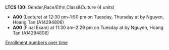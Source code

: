 **LTCS 130**: Gender,Race/Ethn,Class&Culture (4 units)

- **A00** (Lecture) at 12:30 pm–1:50 pm on Tuesday, Thursday at   by Nguyen, Hoang Tan (A14294806)
- **A00** (Final Exam) at 11:30 am–2:29 pm on Tuesday at   by Nguyen, Hoang Tan (A14294806)

[Enrollment numbers over time](./LTCS130.tsv)
